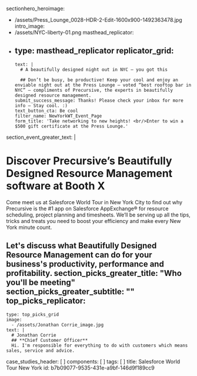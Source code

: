 sectionhero_heroimage:
  - /assets/Press_Lounge_0028-HDR-2-Edit-1600x900-1492363478.jpg
intro_image:
  - /assets/NYC-liberty-01.png
masthead_replicator:
  - 
    type: masthead_replicator
    replicator_grid:
      - 
        text: |
          # A beautifully designed night out in NYC – you got this
          
          ## Don’t be busy, be productive! Keep your cool and enjoy an enviable night out at the Press Lounge – voted “best rooftop bar in NYC” – compliments of Precursive, the experts in beautifully designed resource management.
        submit_success_message: Thanks! Please check your inbox for more info – Stay cool. :)
        text_button_cta: Be cool
        filter_name: NewYorkWT_Event_Page
        form_title: 'Take networking to new heights! <br/>Enter to win a $500 gift certificate at the Press Lounge.'
section_event_greater_text: |
  # Discover Precursive’s Beautifully Designed Resource Management software at Booth X
  
  Come meet us at Salesforce World Tour in New York City to find out why Precursive is the #1 app on Salesforce AppExchange® for resource scheduling, project planning and timesheets. We’ll be serving up all the tips, tricks and treats you need to boost your efficiency and make every New York minute count.
  
  Let's discuss what Beautifully Designed Resource Management can do for your business's productivity, performance and profitability.
section_picks_greater_title: "Who you'll be meeting"
section_picks_greater_subtitle: ""
top_picks_replicator:
  - 
    type: top_picks_grid
    image:
      - /assets/Jonathan Corrie_image.jpg
    text: |
      # Jonathan Corrie
      ## **Chief Customer Officer**
      Hi. I'm responsible for everything to do with customers which means sales, service and advice.
case_studies_header: [ ]
components: [ ]
tags: [ ]
title: Salesforce World Tour New York
id: b7b09077-9535-431e-a9bf-146d9f189cc9
